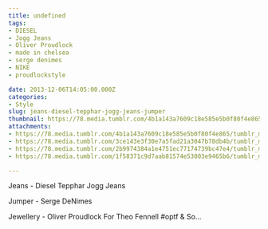 ```yaml
---
title: undefined
tags:
- DIESEL
- Jogg Jeans
- Oliver Proudlock
- made in chelsea
- serge denimes
- NIKE
- proudlockstyle

date: 2013-12-06T14:05:00.000Z
categories:
- Style
slug: jeans-diesel-tepphar-jogg-jeans-jumper
thumbnail: https://78.media.tumblr.com/4b1a143a7609c18e585e5b0f80f4e865/tumblr_mxe1sxtqBL1rhrm24o1_540.jpg
attachments:
- https://78.media.tumblr.com/4b1a143a7609c18e585e5b0f80f4e865/tumblr_mxe1sxtqBL1rhrm24o1_1280.jpg
- https://78.media.tumblr.com/3ce143e3f30e7a5fad21a3047b78db4b/tumblr_mxe1sxtqBL1rhrm24o2_1280.jpg
- https://78.media.tumblr.com/2b9974384a1e4751ec77174739bc47e4/tumblr_mxe1sxtqBL1rhrm24o4_1280.jpg
- https://78.media.tumblr.com/1f58371c9d7aab81574e53003e9465b6/tumblr_mxe1sxtqBL1rhrm24o3_1280.jpg

---
```


Jeans - Diesel Tepphar Jogg Jeans 

  Jumper - Serge DeNimes 

  Jewellery - Oliver Proudlock For Theo Fennell #optf & So...
